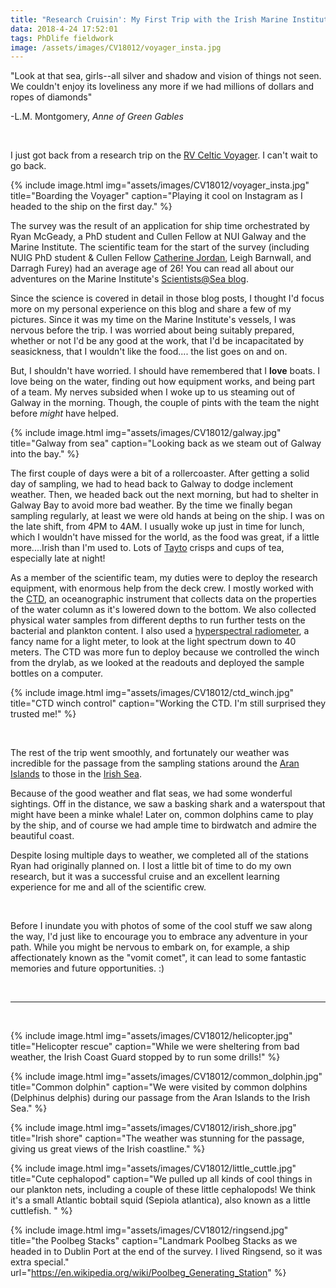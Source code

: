 ```yaml
---
title: "Research Cruisin': My First Trip with the Irish Marine Institute"
data: 2018-4-24 17:52:01
tags: PhDlife fieldwork
image: /assets/images/CV18012/voyager_insta.jpg
---
```


"Look at that sea, girls--all silver and shadow and vision of things not seen. We couldn't enjoy its loveliness any more if we had millions of dollars and ropes of diamonds" 

-L.M. Montgomery, *Anne of Green Gables*

<br>

I just got back from a research trip on the [RV Celtic Voyager][RV]. I can't wait to go back. 

{% include image.html img="assets/images/CV18012/voyager_insta.jpg" title="Boarding the Voyager" caption="Playing it cool on Instagram as I headed to the ship on the first day." %}

The survey was the result of an application for ship time orchestrated by Ryan McGeady, a PhD student and Cullen Fellow at NUI Galway and the Marine Institute. The scientific team for the start of the survey (including NUIG PhD student & Cullen Fellow [Catherine Jordan][CJ], Leigh Barnwall, and Darragh Furey) had an average age of 26! You can read all about our adventures on the Marine Institute's [Scientists@Sea blog][blog].

Since the science is covered in detail in those blog posts, I thought I'd focus more on my personal experience on this blog and share a few of my pictures. Since it was my time on the Marine Institute's vessels, I was nervous before the trip. I was worried about being suitably prepared, whether or not I'd be any good at the work, that I'd be incapacitated by seasickness, that I wouldn't like the food.... the list goes on and on. 

But, I shouldn't have worried. I should have remembered that I **love** boats. I love being on the water, finding out how equipment works, and being part of a team. My nerves subsided when I woke up to us steaming out of Galway in the morning. Though, the couple of pints with the team the night before *might* have helped.

{% include image.html img="assets/images/CV18012/galway.jpg" title="Galway from sea" caption="Looking back as we steam out of Galway into the bay." %}

The first couple of days were a bit of a rollercoaster. After getting a solid day of sampling, we had to head back to Galway to dodge inclement weather. Then, we headed back out the next morning, but had to shelter in Galway Bay to avoid more bad weather. By the time we finally began sampling regularly, at least we were old hands at being on the ship. I was on the late shift, from 4PM to 4AM. I usually woke up just in time for lunch, which I wouldn't have missed for the world, as the food was great, if a little more....Irish than I'm used to. Lots of [Tayto][tayto] crisps and cups of tea, especially late at night!

As a member of the scientific team, my duties were to deploy the research equipment, with enormous help from the deck crew. I mostly worked with the [CTD][ctd], an oceanographic instrument that collects data on the properties of the water column as it's lowered down to the bottom. We also collected physical water samples from different depths to run further tests on the bacterial and plankton content. I also used a [hyperspectral radiometer][trios], a fancy name for a light meter, to look at the light spectrum down to 40 meters. The CTD was more fun to deploy because we controlled the winch from the drylab, as we looked at the readouts and deployed the sample bottles on a computer.

{% include image.html img="assets/images/CV18012/ctd_winch.jpg" title="CTD winch control" caption="Working the CTD. I'm still surprised they trusted me!" %}

<br>

The rest of the trip went smoothly, and fortunately our weather was incredible for the passage from the sampling stations around the [Aran Islands][AI] to those in the [Irish Sea][IS].

Because of the good weather and flat seas, we had some wonderful sightings. Off in the distance, we saw a basking shark and a waterspout that might have been a minke whale! Later on, common dolphins came to play by the ship, and of course we had ample time to birdwatch and admire the beautiful coast.

Despite losing multiple days to weather, we completed all of the stations Ryan had originally planned on. I lost a little bit of time to do my own research, but it was a successful cruise and an excellent learning experience for me and all of the scientific crew.

<br>

Before I inundate you with photos of some of the cool stuff we saw along the way, I'd just like to encourage you to embrace any adventure in your path. While you might be nervous to embark on, for example, a ship affectionately known as the "vomit comet", it can lead to some fantastic memories and future opportunities. :)

<br>

****

<br>

{% include image.html img="assets/images/CV18012/helicopter.jpg" title="Helicopter rescue" caption="While we were sheltering from bad weather, the Irish Coast Guard stopped by to run some drills!" %}

{% include image.html img="assets/images/CV18012/common_dolphin.jpg" title="Common dolphin" caption="We were visited by common dolphins (Delphinus delphis) during our passage from the Aran Islands to the Irish Sea." %}

{% include image.html img="assets/images/CV18012/irish_shore.jpg" title="Irish shore" caption="The weather was stunning for the passage, giving us great views of the Irish coastline." %}

{% include image.html img="assets/images/CV18012/little_cuttle.jpg" title="Cute cephalopod" caption="We pulled up all kinds of cool things in our plankton nets, including a couple of these little cephalopods! We think it's a small Atlantic bobtail squid (Sepiola atlantica), also known as a little cuttlefish. " %}

{% include image.html img="assets/images/CV18012/ringsend.jpg" title="the Poolbeg Stacks" caption="Landmark Poolbeg Stacks as we headed in to Dublin Port at the end of the survey. I lived Ringsend, so it was extra special." url="https://en.wikipedia.org/wiki/Poolbeg_Generating_Station" %}







[RV]: https://www.marine.ie/Home/site-area/infrastructure-facilities/research-vessels/celtic-voyager
[CJ]: https://twitter.com/jorrrdy
[blog]: https://scientistsatsea.blogspot.ie/
[tayto]: https://taytocrisps.ie/
[ctd]: https://en.wikipedia.org/wiki/CTD_(instrument)
[trios]: http://www.trios.de/en/products/sensors/ramses.html
[AI]: https://en.wikipedia.org/wiki/Aran_Islands#/media/File:Aran_Islands_location.svg
[IS]: https://en.wikipedia.org/wiki/Irish_Sea#/media/File:Irish_Sea_%E2%80%93_relief,_ports,_limits.tif